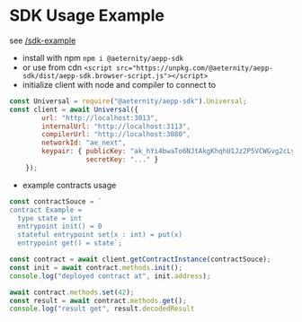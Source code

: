 # SDK Usage Example

see [/sdk-example](/sdk-example)

 - install with npm `npm i @aeternity/aepp-sdk`
 - or use from cdn `<script src="https://unpkg.com/@aeternity/aepp-sdk/dist/aepp-sdk.browser-script.js"></script>`
 - initialize client with node and compiler to connect to
```javascript
const Universal = require("@aeternity/aepp-sdk").Universal;
const client = await Universal({
        url: "http://localhost:3013",
        internalUrl: "http://localhost:3113",
        compilerUrl: "http://localhost:3080",
        networkId: "ae_next",
        keypair: { publicKey: "ak_hYi4bwaTo6NJtAkgKhqhU1Jz2P5VCWGvg2cLyRnDuG78yDS1J",
                   secretKey: "..." }
    });
```
 - example contracts usage
```javascript
const contractSouce = `
contract Example =
  type state = int
  entrypoint init() = 0
  stateful entrypoint set(x : int) = put(x)
  entrypoint get() = state`;

const contract = await client.getContractInstance(contractSouce);
const init = await contract.methods.init();
console.log("deployed contract at", init.address);

await contract.methods.set(42);
const result = await contract.methods.get();
console.log("result get", result.decodedResult
```
